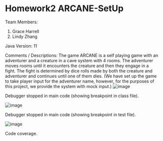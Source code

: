 # Homework2 ARCANE-SetUp

Team Members:

1. Grace Harrell
2. Lindy Zhang 

Java Version: 11

Comments / Descriptions: The game ARCANE is a self playing game with an adventurer and a creature in a cave system with 4 rooms. The adventurer moves rooms until it encounters the creature and then they engage in a fight. The fight is determined by dice rolls made by both the creature and adventurer and continues until one of them dies. (We have set up the game to take player input for the adventurer name, however, for the purposes of this project, we provide the system with mock input.)
![image](https://github.com/CSCI-4448-5448-OOAD-Spring2024/homework-2-arcane-setup-grace-harrell/assets/112991905/b78126bd-eada-4eb3-a0ab-859da30069c6)  

Debugger stopped in main code (showing breakpoint in class file).  

![image](https://github.com/CSCI-4448-5448-OOAD-Spring2024/homework-2-arcane-setup-grace-harrell/assets/112991905/9faf34b3-cf6e-4bc0-b155-cb46ce63c7fc)  

Debugger stopped in main code (showing breakpoint in test file).  

![image](https://github.com/CSCI-4448-5448-OOAD-Spring2024/homework-2-arcane-setup-grace-harrell/assets/112991905/b5c6bae7-46ad-4cf9-b6b7-e3c4f6b1e13b)

Code coverage.

